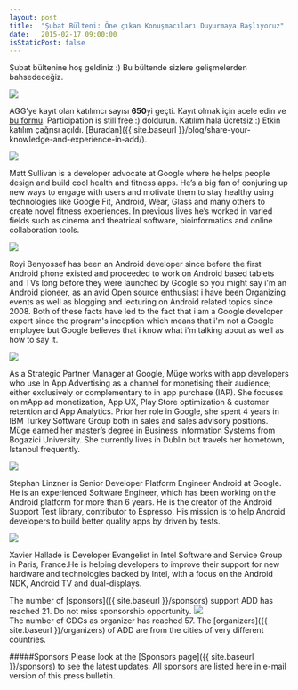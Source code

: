 ```yaml
---
layout: post
title:  "Şubat Bülteni: Öne çıkan Konuşmacıları Duyurmaya Başlıyoruz"
date:   2015-02-17 09:00:00
isStaticPost: false
---
```


Şubat bültenine hoş geldiniz :) Bu bültende sizlere gelişmelerden bahsedeceğiz.

<img class="img-responsive" src="{{ site.baseurl_root }}/img/posts/02_statistics.png"/>

AGG’ye kayıt olan katılımcı sayısı **650**yi geçti. Kayıt olmak için acele edin ve [bu formu](http://www.eventbrite.com/e/android-developer-days-2015-registration-14846274607). Participation is still free :) doldurun. Katılım hala ücretsiz :) Etkin katılım çağrısı açıldı. [Buradan]({{ site.baseurl }}/blog/share-your-knowledge-and-experience-in-add/).

<div class="row speaker-row">
	<div class="col-md-3">
		<img class="img-responsive img-circle" src="{{ site.baseurl_root }}/img/people/matt-sullivan.jpg"/>	
	</div>
	<p class="col-md-9">
	Matt Sullivan is a developer advocate at Google where he helps people design and build cool health and fitness apps. He’s a big fan of conjuring up new ways to engage with users and motivate them to stay healthy using technologies like Google Fit, Android, Wear, Glass and many others to create novel fitness experiences. In previous lives he’s worked in varied fields such as cinema and theatrical software, bioinformatics and online collaboration tools.	
	</p>
</div>
<div class="row speaker-row">
	<div class="col-md-3">
		<img class="img-responsive img-circle" src="{{ site.baseurl_root }}/img/people/royi-benyossef.jpg"/>	
	</div>
	<p class="col-md-9">
	Royi Benyossef has been an Android developer since before the first Android phone existed and proceeded to work on Android based tablets and TVs long before they were launched by Google so you might say i'm an Android pioneer, as an avid Open source enthusiast i have been Organizing events as well as blogging and lecturing on Android related topics since 2008. Both of these facts have led to the fact that i am a Google developer expert since the program's inception which means that i'm not a Google employee but Google believes that i know what i'm talking about as well as how to say it.
	</p>	
</div>
<div class="row speaker-row">
	<div class="col-md-3">
		<img class="img-responsive img-circle" src="{{ site.baseurl_root }}/img/people/muge-yilmaz.jpg"/>	
	</div>
	<p class="col-md-9">
	As a Strategic Partner Manager at Google, Müge works with app developers who use In App Advertising as a channel for monetising their audience; either exclusively or complementary to in app purchase (IAP). She focuses on mApp ad monetization, App UX, Play Store optimization & customer retention and App Analytics. Prior her role in Google, she spent 4 years in IBM Turkey Software Group both in sales and sales advisory positions. Müge earned her master’s degree in Business Information Systems from Bogazici University. She currently lives in Dublin but travels her hometown, Istanbul frequently.
	</p>	
</div>
<div class="row speaker-row">
	<div class="col-md-3">
		<img class="img-responsive img-circle" src="{{ site.baseurl_root }}/img/people/stephan-linzner.jpg"/>	
	</div>
	<p class="col-md-9">
	Stephan Linzner is Senior Developer Platform Engineer Android at Google. He is an experienced Software Engineer, which has been working on the Android platform for more than 6 years. He is the creator of the Android Support Test library, contributor to Espresso. His mission is to help Android developers to build better quality apps by driven by tests.
	</p>	
</div>
<div class="row speaker-row">
	<div class="col-md-3">
		<img class="img-responsive img-circle" src="{{ site.baseurl_root }}/img/people/xavier-hallade.jpg"/>	
	</div>
	<p class="col-md-9">
	Xavier Hallade is Developer Evangelist in Intel Software and Service Group in Paris, France.He is helping developers to improve their support for new hardware and technologies backed by Intel, with a focus on the Android NDK, Android TV and dual-displays.
	</p>	
</div>

The number of [sponsors]({{ site.baseurl }}/sponsors) support ADD has reached 21. Do not miss sponsorship opportunity.
<img class="img-responsive" src="{{ site.baseurl_root }}/img/posts/gdg_57.png"/>	
The number of GDGs as organizer has reached 57. The [organizers]({{ site.baseurl }}/organizers) of ADD are from the cities of very different countries.

#####Sponsors
Please look at the [Sponsors page]({{ site.baseurl }}/sponsors) to see the latest updates. All sponsors are listed here in e-mail version of this press bulletin.